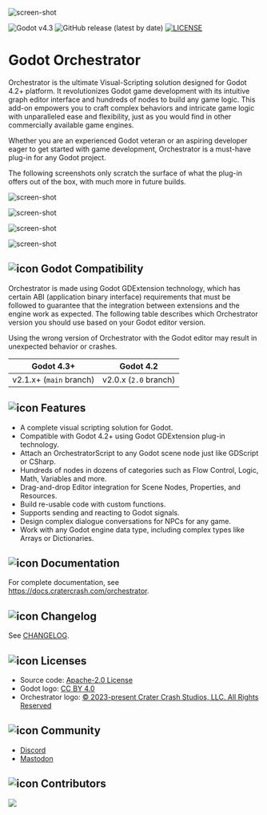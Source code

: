 ![screen-shot](https://cdn.cratercrash.space/utG8NiO3oN8sfXvI2ZZ0zg/2b976034-587b-49a3-eb43-2f6444680e00/public)

![Godot v4.3](https://img.shields.io/badge/Godot-v4.3-%23478cbf?logo=godot-engine&logoColor=white&style=flat-square)
![GitHub release (latest by date)](https://img.shields.io/github/v/release/CraterCrash/godot-orchestrator?&style=flat-square)
[![LICENSE](https://img.shields.io/badge/license-Apache--2.0-blue?logo=apache)](https://github.com/CraterCrash/godot-orchestrator/blob/main/LICENSE)

# Godot Orchestrator

Orchestrator is the ultimate Visual-Scripting solution designed for Godot 4.2+ platform.
It revolutionizes Godot game development with its intuitive graph editor interface and hundreds of nodes to build any game logic.
This add-on empowers you to craft complex behaviors and intricate game logic with unparalleled ease and flexibility, just as you would find in other commercially available game engines.

Whether you are an experienced Godot veteran or an aspiring developer eager to get started with game development, Orchestrator is a must-have plug-in for any Godot project.

The following screenshots only scratch the surface of what the plug-in offers out of the box, with much more in future builds.

![screen-shot](https://cdn.cratercrash.space/utG8NiO3oN8sfXvI2ZZ0zg/aca99d6d-9685-44bf-87b1-17c2345cac00/public)

![screen-shot](https://cdn.cratercrash.space/utG8NiO3oN8sfXvI2ZZ0zg/9edf6540-8164-45b3-a609-81664dda2100/public)

![screen-shot](https://cdn.cratercrash.space/utG8NiO3oN8sfXvI2ZZ0zg/fc4d84a2-8ab2-4f4a-007d-85cdfcceef00/public)

![screen-shot](https://cdn.cratercrash.space/utG8NiO3oN8sfXvI2ZZ0zg/74f38a8d-8afe-420b-b7e7-db6ef75e9800/public)

## ![icon](https://cdn.cratercrash.space/cdn-cgi/image/width=18/utG8NiO3oN8sfXvI2ZZ0zg/54f147f9-04d3-4ade-3517-59561a590c00/public)  Godot Compatibility

Orchestrator is made using Godot GDExtension technology, which has certain ABI (application binary interface) requirements that must be followed to guarantee that the integration between extensions and the engine work as expected.
The following table describes which Orchestrator version you should use based on your Godot editor version.

Using the wrong version of Orchestrator with the Godot editor may result in unexpected behavior or crashes.

| Godot 4.3+              | Godot 4.2             |
|-------------------------|-----------------------|
| v2.1.x+ (`main` branch) | v2.0.x (`2.0` branch) |

## ![icon](https://cdn.cratercrash.space/cdn-cgi/image/width=18/utG8NiO3oN8sfXvI2ZZ0zg/54f147f9-04d3-4ade-3517-59561a590c00/public) Features

* A complete visual scripting solution for Godot.
* Compatible with Godot 4.2+ using Godot GDExtension plug-in technology.
* Attach an OrchestratorScript to any Godot scene node just like GDScript or CSharp.
* Hundreds of nodes in dozens of categories such as Flow Control, Logic, Math, Variables and more. 
* Drag-and-drop Editor integration for Scene Nodes, Properties, and Resources.
* Build re-usable code with custom functions.
* Supports sending and reacting to Godot signals.
* Design complex dialogue conversations for NPCs for any game.
* Work with any Godot engine data type, including complex types like Arrays or Dictionaries.

## ![icon](https://cdn.cratercrash.space/cdn-cgi/image/width=18/utG8NiO3oN8sfXvI2ZZ0zg/54f147f9-04d3-4ade-3517-59561a590c00/public) Documentation

For complete documentation, see https://docs.cratercrash.com/orchestrator.

## ![icon](https://cdn.cratercrash.space/cdn-cgi/image/width=18/utG8NiO3oN8sfXvI2ZZ0zg/54f147f9-04d3-4ade-3517-59561a590c00/public) Changelog

See [CHANGELOG](https://github.com/CraterCrash/godot-orchestrator/blob/main/CHANGELOG.md).

## ![icon](https://cdn.cratercrash.space/cdn-cgi/image/width=18/utG8NiO3oN8sfXvI2ZZ0zg/54f147f9-04d3-4ade-3517-59561a590c00/public) Licenses

- Source code: [Apache-2.0 License](/LICENSE)
- Godot logo: [CC BY 4.0](https://creativecommons.org/licenses/by/4.0/)
- Orchestrator logo: [&copy; 2023-present Crater Crash Studios, LLC. All Rights Reserved](https://www.cratercrash.com/legal/webcn)

## ![icon](https://cdn.cratercrash.space/cdn-cgi/image/width=18/utG8NiO3oN8sfXvI2ZZ0zg/54f147f9-04d3-4ade-3517-59561a590c00/public) Community

- [Discord](https://discord.gg/wYQpvuYDhT)
- [Mastodon](https://cratercrash.social/@orchestrator)

## ![icon](https://cdn.cratercrash.space/cdn-cgi/image/width=18/utG8NiO3oN8sfXvI2ZZ0zg/54f147f9-04d3-4ade-3517-59561a590c00/public) Contributors

<a href="https://github.com/CraterCrash/godot-orchestrator/graphs/contributors">
  <img src="https://contributors-img.web.app/image?repo=CraterCrash/godot-orchestrator" />
</a>
